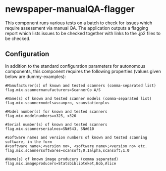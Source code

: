 newspaper-manualQA-flagger
==========================

This component runs various tests on a batch to check for issues which require assessment via manual QA. The application
outputs a flagging report which lists issues to be checked together with links to the .jp2 files to be checked.

## Configuration

In addition to the standard configuration parameters for autonomous components, this component requires the following
properties (values given below are dummy-examples):

    #Manufacturer(s) of known and tested scanners (comma-separated list)
    flag.mix.scannermanufacturers=ScannerCo A/S

    #Name(s) of known and tested scanner models (comma-separated list)
    flag.mix.scannermodels=scanpro, scanstationplus

    #Model number(s) for known and tested scanners
    flag.mix.modelnumbers=x325, x326

    #Serial number(s) of known and tested scanners
    flag.mix.scannerserialnos=SN#543, SN#610

    #Software names and version numbers of known and tested scanning software, in the form
    #<software name>;<version no>, <software name>;<version no> etc.
    flag.mix.scannersoftwares=scansoft;0.1alpha,scansoft;1.0

    #Name(s) of known image producers (comma separated)
    flag.mix.imageproducers=Statsbiblioteket,Bob,Alice
